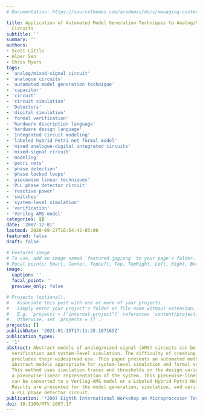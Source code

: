 ```yaml
---
# Documentation: https://sourcethemes.com/academic/docs/managing-content/

title: Application of Automated Model Generation Techniques to Analog/Mixed-Signal
  Circuits
subtitle: ''
summary: ''
authors:
- Scott Little
- Alper Sen
- Chris Myers
tags:
- 'analog/mixed-signal circuit'
- 'analogue circuits'
- 'automated model generation technique'
- 'capacitor'
- 'circuit'
- 'circuit simulation'
- 'Detectors'
- 'digital simulation'
- 'formal verification'
- 'hardware description language'
- 'hardware design language'
- 'Integrated circuit modeling'
- 'labeled hybrid Petri net formal model'
- 'mixed analogue-digital integrated circuits'
- 'mixed-signal circuit'
- 'modeling'
- 'petri nets'
- 'phase detection'
- 'phase locked loops'
- 'piecewise linear techniques'
- 'PLL phase detector circuit'
- 'reactive power'
- 'switches'
- 'system-level simulation'
- 'verification'
- 'Verilog-AMS model'
categories: []
date: '2007-12-01'
lastmod: 2020-09-27T16:54:42-03:00
featured: false
draft: false

# Featured image
# To use, add an image named `featured.jpg/png` to your page's folder.
# Focal points: Smart, Center, TopLeft, Top, TopRight, Left, Right, BottomLeft, Bottom, BottomRight.
image:
  caption: ''
  focal_point: ''
  preview_only: false

# Projects (optional).
#   Associate this post with one or more of your projects.
#   Simply enter your project's folder or file name without extension.
#   E.g. `projects = ["internal-project"]` references `content/project/deep-learning/index.md`.
#   Otherwise, set `projects = []`.
projects: []
publishDate: '2021-01-15T17:11:35.187165Z'
publication_types:
- '1'
abstract: Abstract models of analog/mixed-signal (AMS) circuits can be used for formal
  verification and system-level simulation. The difficulty of creating these models
  precludes their widespread use. This paper presents an automated method to generate
  abstract models appropriate for system-level simulation and formal verification.
  This method uses simulation traces and thresholds on the design variables to generate
  a piecewise-linear representation of the system. This piecewise-linear representation
  can be converted to a Verilog-AMS model or a Labeled Hybrid Petri Net formal model.
  Results are presented for the model generation, simulation, and verification of
  a PLL phase detector circuit.
publication: '*2007 Eighth International Workshop on Microprocessor Test and Verification*'
doi: 10.1109/MTV.2007.17
---
```

